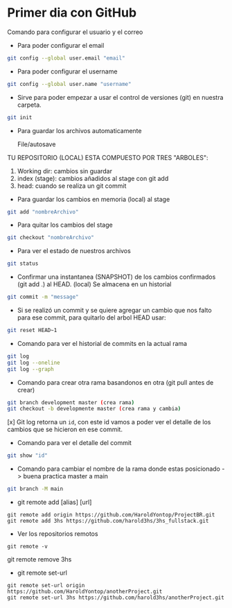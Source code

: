 # Primer dia con GitHub

Comando para configurar el usuario y el correo

* Para poder configurar el email

```bash
git config --global user.email "email"
```

* Para poder configurar el username

```bash
git config --global user.name "username"
```

* Sirve para poder empezar a usar el control de versiones  (git) en nuestra carpeta.

```bash
git init
```

* Para guardar los archivos automaticamente

    File/autosave


TU REPOSITORIO (LOCAL) ESTA COMPUESTO POR TRES "ARBOLES":

1. Working dir: cambios sin guardar
2. index (stage): cambios añadidos al stage con git add 
3. head: cuando se realiza un git commit

* Para guardar los cambios en memoria (local) al stage

```bash
git add "nombreArchivo"
```
* Para quitar los cambios del stage

```bash
git checkout "nombreArchivo"
```

* Para ver el estado de nuestros archivos

```bash
git status
```

* Confirmar una instantanea (SNAPSHOT) de los cambios confirmados (git add .) al HEAD. (local)
Se almacena en un historial 

```bash
git commit -m "message"
```

* Si se realizó un commit y se quiere agregar un cambio que nos falto para ese commit, para quitarlo del arbol HEAD usar:

```bash
git reset HEAD~1
```

* Comando para ver el historial de commits en la actual rama
```bash
git log
git log --oneline
git log --graph
```
* Comando para crear otra rama basandonos en otra (git pull antes de crear)
```bash
git branch development master (crea rama)
git checkout -b developmente master (crea rama y cambia)
```

[x] Git log retorna un `id`, con este id vamos a poder ver el detalle de los cambios que se hicieron en ese commit.

* Comando para ver el detalle del commit
```bash
git show "id"
```

* Comando para cambiar el nombre de la rama donde estas posicionado -> buena practica master a main
```bash
git branch -M main
```

* git remote add [alias] [url]
```
git remote add origin https://github.com/HaroldYontop/ProjectBR.git
git remote add 3hs https://github.com/harold3hs/3hs_fullstack.git
```
* Ver los repositorios remotos
```
git remote -v
```
git remote remove 3hs

* git remote set-url
```
git remote set-url origin https://github.com/HaroldYontop/anotherProject.git
git remote set-url 3hs https://github.com/harold3hs/anotherProject.git
```
